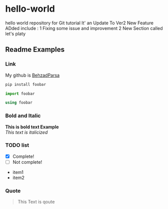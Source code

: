 # hello-world
hello world repository for Git tutorial 
It' an Update To Ver2
New Feature ADded include :
 1 Fixing some issue and improvement
 2 New Section called let's platy
 
 
## Readme Examples

### Link
My github is [BehzadParsa](https://github.com/behzad-parsa)

```bash
pip install foobar

```

```python
import foobar
```


```c#
using foobar
```

### Bold and Italic
 **This is bold text Example**    
*This text is italicized*  

### TODO list
- [x] Complete!
- [ ] Not complete!

- item1
- item2

### Quote
>This Text is qoute
